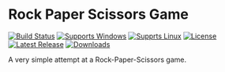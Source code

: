 # Rock Paper Scissors Game
[![Build Status](https://github.com/gcarreno/RPSGame/workflows/build/badge.svg?branch=main)](https://github.com/gcarreno/RPSGame/actions)
[![Supports Windows](https://img.shields.io/badge/support-Windows-blue?logo=Windows)](https://github.com/gcarreno/RPSGame/releases/latest)
[![Supprts Linux](https://img.shields.io/badge/support-Linux-yellow?logo=Linux)](https://github.com/gcarreno/RPSGame/releases/latest)
[![License](https://img.shields.io/github/license/gcarreno/RPSGame)](https://github.com/gcarreno/RPSGame/blob/master/LICENSE)
[![Latest Release](https://img.shields.io/github/v/release/gcarreno/RPSGame?label=latest%20release)](https://github.com/gcarreno/RPSGame/releases/latest)
[![Downloads](https://img.shields.io/github/downloads/gcarreno/RPSGame/total)](https://github.com/gcarreno/RPSGame/releases)

A very simple attempt at a Rock-Paper-Scissors game.
